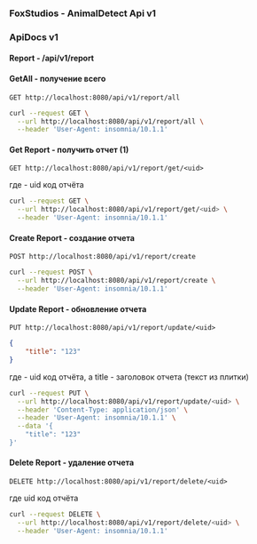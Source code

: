 ### FoxStudios - AnimalDetect Api v1
### ApiDocs v1

#### Report - /api/v1/report


#### GetAll - получение всего

```http request
GET http://localhost:8080/api/v1/report/all
```


```bash
curl --request GET \
  --url http://localhost:8080/api/v1/report/all \
  --header 'User-Agent: insomnia/10.1.1'

```

#### Get Report - получить отчет (1)

```http request
GET http://localhost:8080/api/v1/report/get/<uid>
```

где - uid код отчёта

```bash
curl --request GET \
  --url http://localhost:8080/api/v1/report/get/<uid> \
  --header 'User-Agent: insomnia/10.1.1'
```

#### Create Report - создание отчета

```http request
POST http://localhost:8080/api/v1/report/create
```

```bash
curl --request POST \
  --url http://localhost:8080/api/v1/report/create \
  --header 'User-Agent: insomnia/10.1.1'
```


#### Update Report - обновление отчета

```http request
PUT http://localhost:8080/api/v1/report/update/<uid>
```

```json
{
    "title": "123"
}
```

где - uid код отчёта, а title - заголовок отчета (текст из плитки)

```bash
curl --request PUT \
  --url http://localhost:8080/api/v1/report/update/<uid> \
  --header 'Content-Type: application/json' \
  --header 'User-Agent: insomnia/10.1.1' \
  --data '{
	"title": "123"
}'
```


#### Delete Report - удаление отчета
```http request
DELETE http://localhost:8080/api/v1/report/delete/<uid>
```
где uid код отчёта
```bash
curl --request DELETE \
  --url http://localhost:8080/api/v1/report/delete/<uid> \
  --header 'User-Agent: insomnia/10.1.1'
```